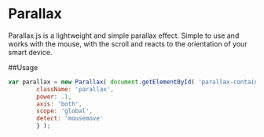# Parallax
Parallax.js is a lightweight and simple parallax effect. Simple to use and works with the mouse, with the scroll and reacts to the orientation of your smart device.


##Usage
```javascript
var parallax = new Parallax( document.getElementById( 'parallax-container' ), {
		className: 'parallax',
		power: .1,
		axis: 'both',
		scope: 'global',
		detect: 'mousemove'
        } );

```
